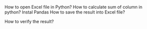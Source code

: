 How to open Excel file in Python?
How to calculate sum of column in python? Instal Pandas
How to save the result into Excel file?








How to verify the result?
